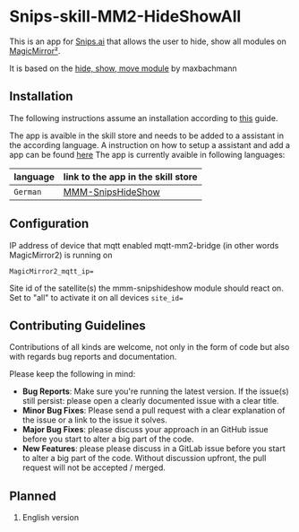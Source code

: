 # Snips-skill-MM2-HideShowAll

This is an app for [Snips.ai](https://snips.ai/) that allows the user to hide, show all modules on [MagicMirror²](https://github.com/MichMich/MagicMirror). 

It is based on the [hide, show, move module](https://github.com/maxbachmann-snips/MM2-HideShowMove) by maxbachmann

## Installation 
The following instructions assume an installation according to [this](https://github.com/maxbachmann-magicmirror2/MMM-HideShowMove) guide.

The app is avaible in the skill store and needs to be added to a assistant in the according language. A instruction on how to setup a assistant and add a app can be found [here](https://snips.gitbook.io/getting-started/install-an-assistant)
The app is currently avaible in following languages:

| language  | link to the app in the skill store  |
|---|---|
| `German`  | [MMM-SnipsHideShow](https://console.snips.ai/store/de/skill_kz69bqq1x4y)|

## Configuration 

IP address of device that mqtt enabled mqtt-mm2-bridge (in other words MagicMirror2) is running on

`MagicMirror2_mqtt_ip=`

Site id of the satellite(s) the mmm-snipshideshow module should react on. Set to "all" to activate it on all devices
`site_id=`

## Contributing Guidelines

Contributions of all kinds are welcome, not only in the form of code but also with regards bug reports and documentation.

Please keep the following in mind:

- **Bug Reports**:  Make sure you're running the latest version. If the issue(s) still persist: please open a clearly documented issue with a clear title.
- **Minor Bug Fixes**: Please send a pull request with a clear explanation of the issue or a link to the issue it solves.
- **Major Bug Fixes**: please discuss your approach in an GitHub issue before you start to alter a big part of the code.
- **New Features**: please please discuss in a GitLab issue before you start to alter a big part of the code. Without discussion upfront, the pull request will not be accepted / merged.


## Planned
1. English version

